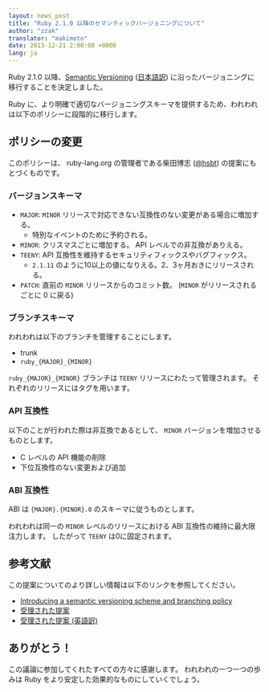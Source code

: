 ```yaml
---
layout: news_post
title: "Ruby 2.1.0 以降のセマンティックバージョニングについて"
author: "zzak"
translator: "makimoto"
date: 2013-12-21 2:00:00 +0000
lang: ja
---
```

Ruby 2.1.0 以降、[Semantic Versioning](http://semver.org/) ([日本語訳](http://semver.org/lang/ja/))
に沿ったバージョニングに移行することを決定しました。

Ruby に、より明確で適切なバージョニングスキーマを提供するため、われわれは以下のポリシーに段階的に移行します。

## ポリシーの変更

このポリシーは、 ruby-lang.org の管理者である柴田博志 ([@hsbt](https://twitter.com/hsbt)) の提案にもとづくものです。

### バージョンスキーマ

* `MAJOR`: `MINOR` リリースで対応できない互換性のない変更がある場合に増加する。
  * 特別なイベントのために予約される。
* `MINOR`: クリスマスごとに増加する。 API レベルでの非互換がありえる。
* `TEENY`: API 互換性を維持するセキュリティフィックスやバグフィックス。
  * `2.1.11` のように10以上の値になりえる。2、3ヶ月おきにリリースされる。
* `PATCH`: 直前の `MINOR` リリースからのコミット数。 (`MINOR` がリリースされるごとに 0 に戻る)

### ブランチスキーマ

われわれは以下のブランチを管理することにします。

* trunk
* `ruby_{MAJOR}_{MINOR}`

`ruby_{MAJOR}_{MINOR}` ブランチは `TEENY` リリースにわたって管理されます。
それぞれのリリースにはタグを用います。

### API 互換性

以下のことが行われた際は非互換であるとして、 `MINOR` バージョンを増加させるものとします。

* C レベルの API 機能の削除
* 下位互換性のない変更および追加

### ABI 互換性

ABI は `{MAJOR}.{MINOR}.0` のスキーマに従うものとします。

われわれは同一の `MINOR` レベルのリリースにおける ABI 互換性の維持に最大限注力します。
したがって `TEENY` は0に固定されます。

## 参考文献

この提案についてのより詳しい情報は以下のリンクを参照してください。

* [Introducing a semantic versioning scheme and branching policy](http://bugs.ruby-lang.org/issues/8835)
* [受理された提案](https://gist.github.com/hsbt/7719305)
* [受理された提案 (英語訳)](https://gist.github.com/sorah/7803201)

## ありがとう！

この議論に参加してくれたすべての方々に感謝します。
われわれの一つ一つの歩みは Ruby をより安定した効果的なものにしていくでしょう。
